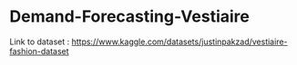 # Demand-Forecasting-Vestiaire


Link to dataset : https://www.kaggle.com/datasets/justinpakzad/vestiaire-fashion-dataset
